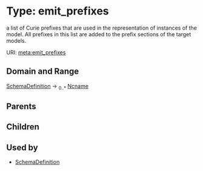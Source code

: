 
# Type: emit_prefixes


a list of Curie prefixes that are used in the representation of instances of the model.  All prefixes in this list are added to the prefix sections of the target models.

URI: [meta:emit_prefixes](https://w3id.org/biolink/biolinkml/meta/emit_prefixes)


## Domain and Range

[SchemaDefinition](SchemaDefinition.md) ->  <sub>0..*</sub> [Ncname](types/Ncname.md)

## Parents


## Children


## Used by

 * [SchemaDefinition](SchemaDefinition.md)
